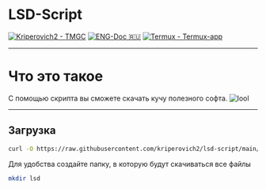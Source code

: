 # **LSD-Script**
[![Kriperovich2 - TMGC](https://img.shields.io/static/v1?label=Kriperovich2&message=LSD-Script&color=red&logo=github)](https://github.com/Kriperovich2/lsd-script "Go to GitHub repo") 
[![ENG-Doc :ru:](https://img.shields.io/static/v1?label=Termux&message=ENG-Docunetation:&color=blue&logo=github)](https://github.com/kriperovich2/lsd-script "Go to GitHub repo")
[![Termux - Termux-app](https://img.shields.io/static/v1?label=Termux&message=Termux-app&color=gray&logo=github)](https://github.com/Termux/Termux-app "Go to GitHub repo")

___
# Что это такое
С помощью скрипта вы сможете скачать кучу полезного софта.
![lool](https://raw.githubusercontent.com/Kriperovich2/lsd-script/refs/heads/main/IMG_20250212_085442_445.jpg)
___
## Загрузка
```sh
curl -O https://raw.githubusercontent.com/kriperovich2/lsd-script/main/LSD.py
```

Для удобства создайте папку, в которую будут скачиваться все файлы
```sh
mkdir lsd
```

